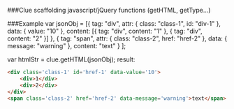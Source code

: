 ###Clue
scaffolding javascript/jQuery functions  (getHTML, getType...)

###Example
var jsonObj = [{ tag: "div", 
                 attr: { class: "class-1", id: "div-1" }, 
                 data: { value: "10" }, 
                 content: [{ tag: "div", content: "1" }, { tag: "div", content: "2" }] },
               { tag: "span", attr: { class: "class-2", href: "href-2" }, data: { message: "warning" }, content: "text" }
              ];
 
var htmlStr = clue.getHTML(jsonObj);
result:
```html
<div class='class-1' id='href-1' data-value='10'>
    <div>1</div>
    <div>2</div>
</div>
<span class='class-2' href='href-2' data-message='warning'>text</span>
